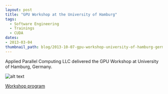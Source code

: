 ```yaml
---
layout: post
title: "GPU Workshop at the University of Hamburg"
tags:
  - Software Engineering
  - Trainings
  - CUDA
dates:
- 2013-03-04
thumbnail_path: blog/2013-10-07-gpu-workshop-university-of-hamburg-germany/university_logo.jpg
---
```


Applied Parallel Computing LLC delivered the GPU Workshop at University of Hamburg, Germany.

![alt text](\assets\img\blog\2013-10-07-gpu-workshop-university-of-hamburg-germany\university_logo.jpg "Logo Title Text 1")

[Workshop program](\assets\img\blog\2013-10-07-gpu-workshop-university-of-hamburg-germany\uni_hamburg.pdf)
